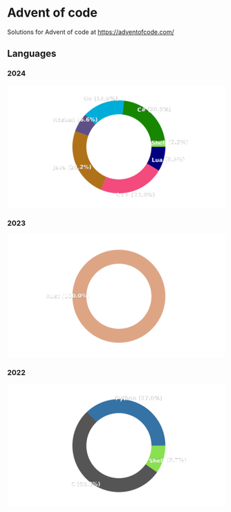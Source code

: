 # Advent of code

Solutions for Advent of code at https://adventofcode.com/

## Languages
### 2024
![Languages Progress](script/2024.svg)
### 2023
![Languages Progress](script/2023.svg)
### 2022
![Languages Progress](script/2022.svg)